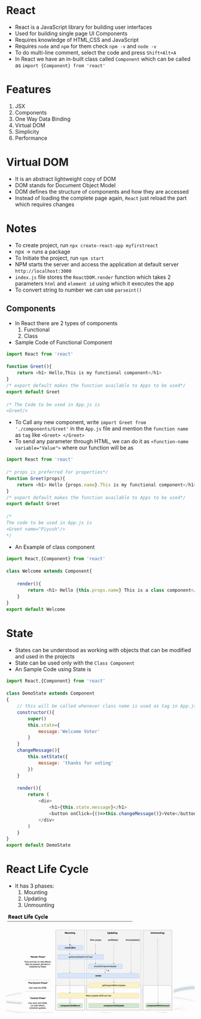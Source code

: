 # React

* React is a JavaScript library for building user interfaces
* Used for building single page UI Components
* Requires knowledge of HTML,CSS and JavaScript
* Requires ```node``` and ```npm``` for them check ```npm -v``` and ```node -v```
* To do multi-line comment, select the code and press ```Shift+Alt+A```
* In React we have an in-built class called ```Component``` which can be called as ```import {Component} from 'react'```

# Features
1. JSX
2. Components
3. One Way Data Binding
4. Virtual DOM
5. Simplicity
6. Performance

# Virtual DOM
* It is an abstract lightweight copy of DOM
* DOM stands for Document Object Model
* DOM defines the structure of components and how they are accessed
* Instead of loading the complete page again, ```React``` just reload the part which requires changes

# Notes
* To create project, run ```npx create-react-app myfirstreact```
* npx -> runs a package
* To Initiate the project, run ```npm start```
* NPM starts the server and access the application at default server ```http://localhost:3000```
* ```index.js``` file stores the ```ReactDOM.render``` function which takes 2 parameters ```html``` and ```element id``` using which it executes the app
* To convert string to number we can use ```parseint()```

## Components
* In React there are 2 types of components
    1. Functional
    2. Class
* Sample Code of Functional Component
```js
import React from 'react'

function Greet(){
    return <h1> Hello,This is my functional component</h1>
}
/* export default makes the function available to Apps to be used*/
export default Greet

/* The Code to be used in App.js is
<Greet/>
```
* To Call any new component, write ```import Greet from './components/Greet'``` in the ```App.js``` file and mention the ```function name``` as ```tag``` like ```<Greet> </Greet>```
* To send any parameter through HTML, we can do it as ```<function-name variable="Value">```
where our function will be as 
```js
import React from 'react'

/* props is preferred for properties*/
function Greet(props){
    return <h1> Hello {props.name}.This is my functional component</h1>
}
/* export default makes the function available to Apps to be used*/
export default Greet

/*
The code to be used in App.js is
<Greet name="Piyush"/>
*/
```
* An Example of class component
```js
import React,{Component} from 'react'

class Welcome extends Component{

    render(){
        return <h1> Hello {this.props.name} This is a class component</h1>
    }
}
export default Welcome
```

# State
* States can be understood as working with objects that can be modified and used in the projects
* State can be used only with the ```Class Component```
* An Sample Code using State is 
```js
import React,{Component} from 'react'

class DemoState extends Component
{
    // this will be called whenever class name is used as tag in App.js
    constructor(){
        super()
        this.state={
            message:'Welcome Voter'
        }
    }
    changeMessage(){
        this.setState({
            message: 'thanks for voting'
        })
    }

    render(){
        return (
            <div>
                <h1>{this.state.message}</h1>
                <button onClick={()=>this.changeMessage()}>Vote</button>
            </div>
        )
    }
}
export default DemoState
```

# React Life Cycle
* It has 3 phases:
    1. Mounting
    2. Updating
    3. Unmounting

<img src="Images/ReactLifeCycle.png"/>